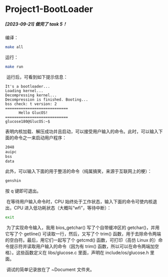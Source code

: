# Project1-BootLoader

##### [2023-09-21] 做完了 task 5！

编译：

```bash
make all
```

运行：

```bash
make run
```

​	运行后，可看到如下提示信息：

```
It's a bootloader...
Loading kernel...
Decompressing kernel...
Decompression is finished. Booting...
bss check: t version: 2
============================
      Hello GlucOS!
============================
glucose180@GlucOS:~$
```

表明内核加载、解压成功并且启动，可以接受用户输入的命令。此时，可以输入下面的命令之一来启动用户程序：

```bash
2048
auipc
bss
data
```

​	此外，可以输入下面的用于整活的命令（纯属搞笑，来源于互联网上的梗）：

```bash
genshin
```

按 q 键即可退出。

​	在等待用户输入命令时，CPU 始终处于工作状态，输入下面的命令可使内核退出，CPU 进入低功耗状态（大概叫“wfi”，等待中断）：

```bash
exit
```

​	为了实现命令输入，我用 bios_getchar() 写了个自带缓冲区的 getchar()，并用它写了个 getline() 可读取一行，然后，又写了个 trim() 函数，用于去除命令两端的空白符。最后，用它们一起写了个 getcmd() 函数，可打印（高仿 Linux 的）命令提示符并读取用户输入的命令（因为有 trim() 函数，所以可以在命令两端加空格）。这些函数定义在 libs/glucose.c 里面，声明在 include/os/glucose.h 里面。

​	调试的简单记录放在了 ~Document 文件夹。